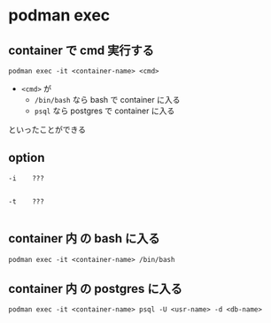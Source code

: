 
# podman exec


## container で cmd 実行する

```
podman exec -it <container-name> <cmd>
```

- `<cmd>` が 
  - `/bin/bash` なら bash で container に入る
  - `psql` なら postgres で container に入る

といったことができる


## option

```
-i    ???


-t    ???


```


## container 内 の bash に入る

```
podman exec -it <container-name> /bin/bash
```


## container 内 の postgres に入る

```
podman exec -it <container-name> psql -U <usr-name> -d <db-name>
```



